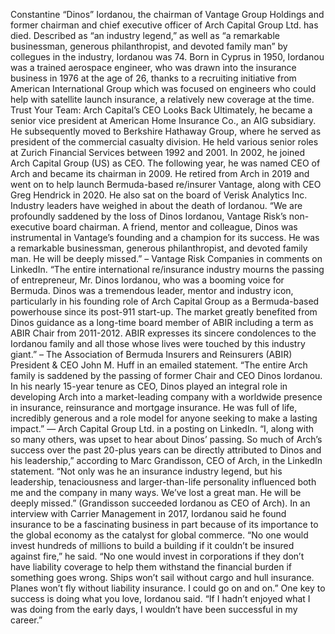 Constantine “Dinos” Iordanou, the chairman of Vantage Group Holdings and former chairman and chief executive officer of Arch Capital Group Ltd. has died.
Described as “an industry legend,” as well as “a remarkable businessman, generous philanthropist, and devoted family man” by collegues in the industry, Iordanou was 74.
Born in Cyprus in 1950, Iordanou was a trained aerospace engineer, who was drawn into the insurance business in 1976 at the age of 26, thanks to a recruiting initiative from American International Group which was focused on engineers who could help with satellite launch insurance, a relatively new coverage at the time.
Trust Your Team: Arch Capital’s CEO Looks Back
Ultimately, he became a senior vice president at American Home Insurance Co., an AIG subsidiary. He subsequently moved to Berkshire Hathaway Group, where he served as president of the commercial casualty division. He held various senior roles at Zurich Financial Services between 1992 and 2001.
In 2002, he joined Arch Capital Group (US) as CEO. The following year, he was named CEO of Arch and became its chairman in 2009. He retired from Arch in 2019 and went on to help launch Bermuda-based re/insurer Vantage, along with CEO Greg Hendrick in 2020. He also sat on the board of Verisk Analytics Inc.
Industry leaders have weighed in about the death of Iordanou.
“We are profoundly saddened by the loss of Dinos Iordanou, Vantage Risk’s non-executive board chairman. A friend, mentor and colleague, Dinos was instrumental in Vantage’s founding and a champion for its success. He was a remarkable businessman, generous philanthropist, and devoted family man. He will be deeply missed.” – Vantage Risk Companies in comments on LinkedIn.
“The entire international re/insurance industry mourns the passing of entrepreneur, Mr. Dinos Iordanou, who was a booming voice for Bermuda. Dinos was a tremendous leader, mentor and industry icon, particularly in his founding role of Arch Capital Group as a Bermuda-based powerhouse since its post-911 start-up. The market greatly benefited from Dinos guidance as a long-time board member of ABIR including a term as ABIR Chair from 2011-2012. ABIR expresses its sincere condolences to the Iordanou family and all those whose lives were touched by this industry giant.” – The Association of Bermuda Insurers and Reinsurers (ABIR) President & CEO John M. Huff in an emailed statement.
“The entire Arch family is saddened by the passing of former Chair and CEO Dinos Iordanou. In his nearly 15-year tenure as CEO, Dinos played an integral role in developing Arch into a market-leading company with a worldwide presence in insurance, reinsurance and mortgage insurance. He was full of life, incredibly generous and a role model for anyone seeking to make a lasting impact.” — Arch Capital Group Ltd. in a posting on LinkedIn.
“I, along with so many others, was upset to hear about Dinos’ passing. So much of Arch’s success over the past 20-plus years can be directly attributed to Dinos and his leadership,” according to Marc Grandisson, CEO of Arch, in the LinkedIn statement. “Not only was he an insurance industry legend, but his leadership, tenaciousness and larger-than-life personality influenced both me and the company in many ways. We’ve lost a great man. He will be deeply missed.” (Grandisson succeeded Iordanou as CEO of Arch).
In an interview with Carrier Management in 2017, Iordanou said he found insurance to be a fascinating business in part because of its importance to the global economy as the catalyst for global commerce.
“No one would invest hundreds of millions to build a building if it couldn’t be insured against fire,” he said. “No one would invest in corporations if they don’t have liability coverage to help them withstand the financial burden if something goes wrong. Ships won’t sail without cargo and hull insurance. Planes won’t fly without liability insurance. I could go on and on.”
One key to success is doing what you love, Iordanou said. “If I hadn’t enjoyed what I was doing from the early days, I wouldn’t have been successful in my career.”